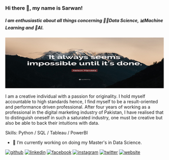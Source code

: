 ### Hi there 👋, my name is Sarwan!
##### I am enthusiastic about all things concerning 👨‍💻Data Science, 📊Machine Learning and 🦾AI.
![I am enthusiastic about all things concerning 👨‍💻Data Science, 📊Machine Learning and 🦾AI.](https://github.com/sarwansaleh/sarwansaleh/blob/main/Quote%20Banner.jpg)

I am a creative individual with a passion for originality. I hold myself accountable to high standards hence, I find myself to be a result-oriented and performance driven professional. After four years of working as a professional in the digital marketing industry of Pakistan, I have realised that to distinguish oneself in such a saturated industry, one must be creative but also be able to back their intuitions with data. 

Skills: Python / SQL / Tableau / PowerBI

- 🔭 I’m currently working on doing my Master's in Data Science. 


[<img src='https://cdn.jsdelivr.net/npm/simple-icons@3.0.1/icons/github.svg' alt='github' height='40'>](https://github.com/sarwansaleh)  [<img src='https://cdn.jsdelivr.net/npm/simple-icons@3.0.1/icons/linkedin.svg' alt='linkedin' height='40'>](https://www.linkedin.com/in/sarwansaleh/)  [<img src='https://cdn.jsdelivr.net/npm/simple-icons@3.0.1/icons/facebook.svg' alt='facebook' height='40'>](https://www.facebook.com/sarwan.saleh)  [<img src='https://cdn.jsdelivr.net/npm/simple-icons@3.0.1/icons/instagram.svg' alt='instagram' height='40'>](https://www.instagram.com/sarwan_saleh/)  [<img src='https://cdn.jsdelivr.net/npm/simple-icons@3.0.1/icons/twitter.svg' alt='twitter' height='40'>](https://twitter.com/sarwansaleh)  [<img src='https://cdn.jsdelivr.net/npm/simple-icons@3.0.1/icons/icloud.svg' alt='website' height='40'>](www.strategosms.com)  
